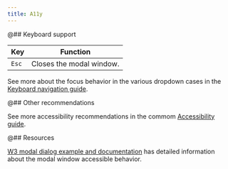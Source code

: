 ```yaml
---
title: A11y
---
```


@## Keyboard support

| Key   | Function                 |
| ----- | ------------------------ |
| `Esc` | Closes the modal window. |

See more about the focus behavior in the various dropdown cases in the [Keyboard navigation guide](/core-principles/a11y/a11y-keyboard/#a9cbfb).

@## Other recommendations

See more accessibility recommendations in the commom [Accessibility guide](/core-principles/a11y/).

@## Resources

[W3 modal dialog example and documentation](https://www.w3.org/TR/wai-aria-practices-1.1/examples/dialog-modal/dialog.html) has detailed information about the modal window accessible behavior.

